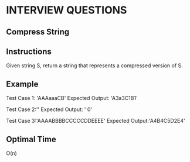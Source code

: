 # INTERVIEW QUESTIONS

## Compress String

## Instructions
Given string S, return a string that represents a compressed version of S.

## Example
Test Case 1: 'AAAaaaCB'
Expected Output: 'A3a3C1B1'

Test Case 2:''
Expected Output: ' 0'

Test Case 3:'AAAABBBBCCCCCDDEEEE'
Expected Output:'A4B4C5D2E4'

## Optimal Time
O(n)